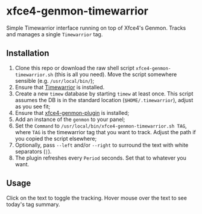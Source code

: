 # xfce4-genmon-timewarrior

Simple Timewarrior interface running on top of Xfce4's Genmon.
Tracks and manages a single `Timewarrior` tag.

## Installation

1. Clone this repo or download the raw shell script `xfce4-genmon-timewarrior.sh` (this is all you need). Move the script somewhere sensible (e.g. `/usr/local/bin/`);
2. Ensure that [Timewarrior](https://timewarrior.net/) is installed.
3. Create a new `timew` database by starting `timew` at least once. This script assumes the DB is in the standard location (`$HOME/.timewarrior`), adjust as you see fit;
4. Ensure that [xfce4-genmon-plugin](https://gitlab.xfce.org/panel-plugins/xfce4-genmon-plugin) is installed;
5. Add an instance of the `genmon` to your panel;
6. Set the `Command` to `/usr/local/bin/xfce4-genmon-timewarrior.sh TAG`, where `TAG` is the timewarrior tag that you want to track. Adjust the path if you copied the script elsewhere;
7. Optionally, pass `--left` and/or `--right` to surround the text with white separators (`|`).
7. The plugin refreshes every `Period` seconds. Set that to whatever you want.

## Usage

Click on the text to toggle the tracking. Hover mouse over the text to see today's tag summary.

